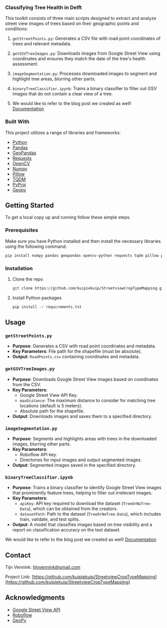 
### Classifying Tree Health in Delft

This toolkit consists of three main scripts designed to extract and analyze street view images of trees based on their geographic points and conditions:
1. `getStreetPoints.py`: Generates a CSV file with road point coordinates of trees and relevant metadata.
2. `getGSVTreeImages.py`: Downloads images from Google Street View using coordinates and ensures they match the date of the tree's health assessment.
3. `imageSegmentation.py`: Processes downloaded images to segment and highlight tree areas, blurring other parts.
4. `binaryTreeClassifier.ipynb`: Trains a binary classifier to filter out GSV images that do not contain a clear view of a tree.

5. We would like to refer to the blog post we created as well! [Documentation](https://example.com)

### Built With

This project utilizes a range of libraries and frameworks:
* [Python](https://python.org)
* [Pandas](https://pandas.pydata.org/)
* [GeoPandas](http://geopandas.org/)
* [Requests](https://requests.readthedocs.io/en/master/)
* [OpenCV](https://opencv.org/)
* [Numpy](https://numpy.org/)
* [Pillow](https://python-pillow.org/)
* [TQDM](https://tqdm.github.io/)
* [PyProj](https://pyproj4.github.io/pyproj/stable/)
* [Geopy](https://geopy.readthedocs.io/en/stable/)

<!-- GETTING STARTED -->
## Getting Started

To get a local copy up and running follow these simple steps.

### Prerequisites

Make sure you have Python installed and then install the necessary libraries using the following command:
```sh
pip install numpy pandas geopandas opencv-python requests tqdm pillow pyproj geopy
```

### Installation

1. Clone the repo
   ```sh
   git clone https://github.com/kuipiekuip/StreetviewCropTypeMapping.git
   ```
2. Install Python packages
   ```sh
   pip install -r requirements.txt
   ```

<!-- USAGE EXAMPLES -->
## Usage

### `getStreetPoints.py`
- **Purpose**: Generates a CSV with road point coordinates and metadata.
- **Key Parameters**: File path for the shapefile (must be absolute).
- **Output**: `RoadPoints.csv` containing coordinates and metadata.

### `getGSVTreeImages.py`
- **Purpose**: Downloads Google Street View images based on coordinates from the CSV.
- **Key Parameters**:
  - Google Street View API Key.
  - `maxDistance`: The maximum distance to consider for matching tree locations (default is 5 meters).
  - Absolute path for the shapefile.
- **Output**: Downloads images and saves them to a specified directory.

### `imageSegmentation.py`
- **Purpose**: Segments and highlights areas with trees in the downloaded images, blurring other parts.
- **Key Parameters**:
  - Roboflow API key.
  - Directories for input images and output segmented images.
- **Output**: Segmented images saved in the specified directory.

### `binaryTreeClassifier.ipynb`
- **Purpose**: Trains a binary classifier to identify Google Street View images that prominently feature trees, helping to filter out irrelevant images.
- **Key Parameters**:
  - `apiKey`: API key required to download the dataset (`TreeOrNoTree-Data`), which can be obtained from the creators.
  - `datasetPath`: Path to the dataset (`TreeOrNoTree-Data`), which includes train, validate, and test splits.
- **Output**: A model that classifies images based on tree visibility and a report on classification accuracy on the test dataset.

We would like to refer to the blog post we created as well! [Documentation](https://example.com)
<!-- CONTACT -->
## Contact
Tijn Vennink: tijnvennink@gmail.com

Project Link: [https://github.com/kuipiekuip/StreetviewCropTypeMapping](https://github.com/kuipiekuip/StreetviewCropTypeMapping)

<!-- ACKNOWLEDGMENTS -->
## Acknowledgments
- [Google Street View API](https://developers.google.com/maps/documentation/streetview/overview)
- [Roboflow](https://roboflow.com/)
- [GeoPy](https://geopy.readthedocs.io/en/stable/)
